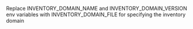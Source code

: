 Replace INVENTORY_DOMAIN_NAME and INVENTORY_DOMAIN_VERSION env variables with INVENTORY_DOMAIN_FILE for specifying the inventory domain